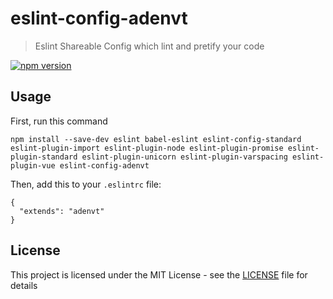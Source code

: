 # eslint-config-adenvt
> Eslint Shareable Config which lint and pretify your code

[![npm version](https://badge.fury.io/js/eslint-config-adenvt.svg)](https://badge.fury.io/js/eslint-config-adenvt)

## Usage

First, run this command

```
npm install --save-dev eslint babel-eslint eslint-config-standard eslint-plugin-import eslint-plugin-node eslint-plugin-promise eslint-plugin-standard eslint-plugin-unicorn eslint-plugin-varspacing eslint-plugin-vue eslint-config-adenvt
```
Then, add this to your `.eslintrc` file:

```
{
  "extends": "adenvt"
}
```

## License
This project is licensed under the MIT License - see the [LICENSE](LICENSE) file for details
